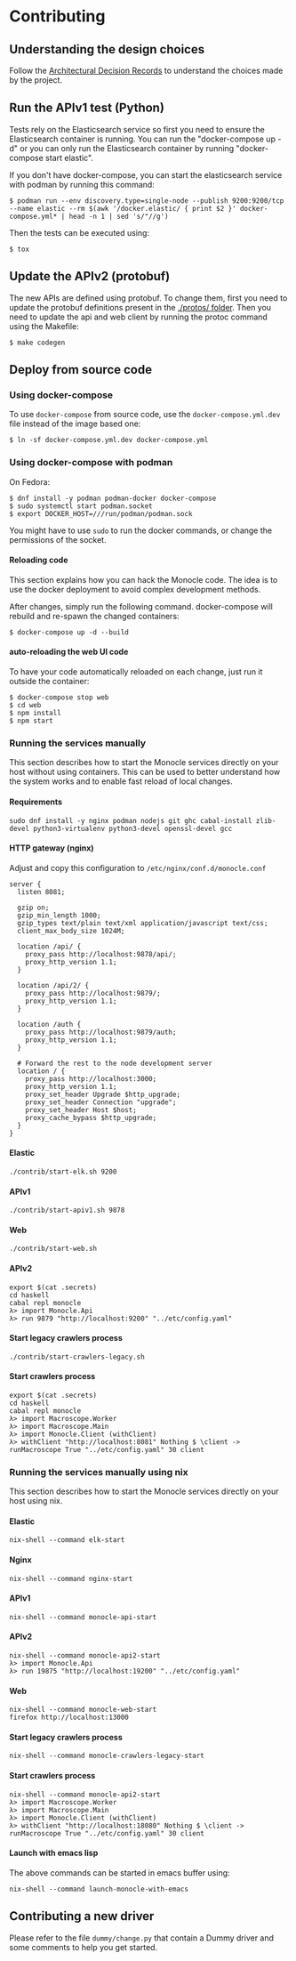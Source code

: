 # Contributing

## Understanding the design choices

Follow the [Architectural Decision Records](doc/adr/index.md) to
understand the choices made by the project.

## Run the APIv1 test (Python)

Tests rely on the Elasticsearch service so first you need to ensure the Elasticsearch container is running.
You can run the "docker-compose up -d" or you can only run the Elasticsearch container by running "docker-compose start elastic".

If you don't have docker-compose, you can start the elasticsearch service with podman by running this command:

```ShellSession
$ podman run --env discovery.type=single-node --publish 9200:9200/tcp --name elastic --rm $(awk '/docker.elastic/ { print $2 }' docker-compose.yml* | head -n 1 | sed 's/"//g')
```

Then the tests can be executed using:

```ShellSession
$ tox
```

## Update the APIv2 (protobuf)

The new APIs are defined using protobuf. To change them, first you need to update the
protobuf definitions present in the [./protos/ folder](./protos). Then you need to update
the api and web client by running the protoc command using the Makefile:

```ShellSession
$ make codegen
```

## Deploy from source code

### Using docker-compose

To use `docker-compose` from source code, use the
`docker-compose.yml.dev` file instead of the image based one:

```ShellSession
$ ln -sf docker-compose.yml.dev docker-compose.yml
```

### Using docker-compose with podman

On Fedora:

```ShellSession
$ dnf install -y podman podman-docker docker-compose
$ sudo systemctl start podman.socket
$ export DOCKER_HOST=///run/podman/podman.sock
```

You might have to use `sudo` to run the docker commands, or change
the permissions of the socket.

#### Reloading code

This section explains how you can hack the Monocle code. The idea is to use
the docker deployment to avoid complex development methods.

After changes, simply run the following command. docker-compose will
rebuild and re-spawn the changed containers:

```ShellSession
$ docker-compose up -d --build
```

#### auto-reloading the web UI code

To have your code automatically reloaded on each change, just run it
outside the container:

```ShellSession
$ docker-compose stop web
$ cd web
$ npm install
$ npm start
```

### Running the services manually

This section describes how to start the Monocle services directly on your host without using containers.
This can be used to better understand how the system works and to enable fast reload of local changes.

#### Requirements

```ShellSession
sudo dnf install -y nginx podman nodejs git ghc cabal-install zlib-devel python3-virtualenv python3-devel openssl-devel gcc
```

#### HTTP gateway (nginx)

Adjust and copy this configuration to `/etc/nginx/conf.d/monocle.conf`

```
server {
  listen 8081;

  gzip on;
  gzip_min_length 1000;
  gzip_types text/plain text/xml application/javascript text/css;
  client_max_body_size 1024M;

  location /api/ {
    proxy_pass http://localhost:9878/api/;
    proxy_http_version 1.1;
  }

  location /api/2/ {
    proxy_pass http://localhost:9879/;
    proxy_http_version 1.1;
  }

  location /auth {
    proxy_pass http://localhost:9879/auth;
    proxy_http_version 1.1;
  }

  # Forward the rest to the node development server
  location / {
    proxy_pass http://localhost:3000;
    proxy_http_version 1.1;
    proxy_set_header Upgrade $http_upgrade;
    proxy_set_header Connection "upgrade";
    proxy_set_header Host $host;
    proxy_cache_bypass $http_upgrade;
  }
}
```

#### Elastic

```ShellSession
./contrib/start-elk.sh 9200
```

#### APIv1

```ShellSession
./contrib/start-apiv1.sh 9878
```

#### Web

```ShellSession
./contrib/start-web.sh
```

#### APIv2

```ShellSession
export $(cat .secrets)
cd haskell
cabal repl monocle
λ> import Monocle.Api
λ> run 9879 "http://localhost:9200" "../etc/config.yaml"
```

#### Start legacy crawlers process

```ShellSession
./contrib/start-crawlers-legacy.sh
```

#### Start crawlers process

```ShellSession
export $(cat .secrets)
cd haskell
cabal repl monocle
λ> import Macroscope.Worker
λ> import Macroscope.Main
λ> import Monocle.Client (withClient)
λ> withClient "http://localhost:8081" Nothing $ \client -> runMacroscope True "../etc/config.yaml" 30 client
```

### Running the services manually using nix

This section describes how to start the Monocle services directly on your host using nix.

#### Elastic

```ShellSession
nix-shell --command elk-start
```

#### Nginx

```ShellSession
nix-shell --command nginx-start
```

#### APIv1

```ShellSession
nix-shell --command monocle-api-start
```

#### APIv2

```ShellSession
nix-shell --command monocle-api2-start
λ> import Monocle.Api
λ> run 19875 "http://localhost:19200" "../etc/config.yaml"
```

#### Web

```ShellSession
nix-shell --command monocle-web-start
firefox http://localhost:13000
```

#### Start legacy crawlers process

```ShellSession
nix-shell --command monocle-crawlers-legacy-start
```

#### Start crawlers process

```ShellSession
nix-shell --command monocle-api2-start
λ> import Macroscope.Worker
λ> import Macroscope.Main
λ> import Monocle.Client (withClient)
λ> withClient "http://localhost:18080" Nothing $ \client -> runMacroscope True "../etc/config.yaml" 30 client
```

#### Launch with emacs lisp

The above commands can be started in emacs buffer using:

```ShellSession
nix-shell --command launch-monocle-with-emacs
```

## Contributing a new driver

Please refer to the file `dummy/change.py` that contain a Dummy driver and
some comments to help you get started.
